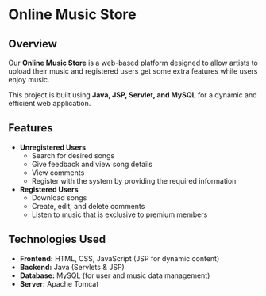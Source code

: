 # Online Music Store

## Overview
Our **Online Music Store** is a web-based platform designed to allow artists to upload their music and registered users get some extra features while users enjoy music.

This project is built using **Java, JSP, Servlet, and MySQL** for a dynamic and efficient web application.

## Features
- **Unregistered Users**  
  - Search for desired songs
  - Give feedback and view song details
  - View comments
  - Register with the system by providing the required information
- **Registered Users**  
  - Download songs
  - Create, edit, and delete comments
  - Listen to music that is exclusive to premium members

## Technologies Used
- **Frontend:** HTML, CSS, JavaScript (JSP for dynamic content)
- **Backend:** Java (Servlets & JSP)
- **Database:** MySQL (for user and music data management)
- **Server:** Apache Tomcat
